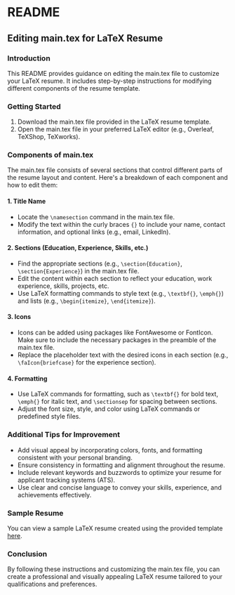 # README

## Editing main.tex for LaTeX Resume

### Introduction
This README provides guidance on editing the main.tex file to customize your LaTeX resume. It includes step-by-step instructions for modifying different components of the resume template.

### Getting Started
1. Download the main.tex file provided in the LaTeX resume template.
2. Open the main.tex file in your preferred LaTeX editor (e.g., Overleaf, TeXShop, TeXworks).

### Components of main.tex
The main.tex file consists of several sections that control different parts of the resume layout and content. Here's a breakdown of each component and how to edit them:

#### 1. Title Name
- Locate the `\namesection` command in the main.tex file.
- Modify the text within the curly braces `{}` to include your name, contact information, and optional links (e.g., email, LinkedIn).

#### 2. Sections (Education, Experience, Skills, etc.)
- Find the appropriate sections (e.g., `\section{Education}`, `\section{Experience}`) in the main.tex file.
- Edit the content within each section to reflect your education, work experience, skills, projects, etc.
- Use LaTeX formatting commands to style text (e.g., `\textbf{}`, `\emph{}`) and lists (e.g., `\begin{itemize}`, `\end{itemize}`).

#### 3. Icons
- Icons can be added using packages like FontAwesome or FontIcon. Make sure to include the necessary packages in the preamble of the main.tex file.
- Replace the placeholder text with the desired icons in each section (e.g., `\faIcon{briefcase}` for the experience section).

#### 4. Formatting
- Use LaTeX commands for formatting, such as `\textbf{}` for bold text, `\emph{}` for italic text, and `\sectionsep` for spacing between sections.
- Adjust the font size, style, and color using LaTeX commands or predefined style files.

### Additional Tips for Improvement
- Add visual appeal by incorporating colors, fonts, and formatting consistent with your personal branding.
- Ensure consistency in formatting and alignment throughout the resume.
- Include relevant keywords and buzzwords to optimize your resume for applicant tracking systems (ATS).
- Use clear and concise language to convey your skills, experience, and achievements effectively.

### Sample Resume
You can view a sample LaTeX resume created using the provided template [here](https://www.overleaf.com/read/hghptwphjcmq#94f984).

### Conclusion
By following these instructions and customizing the main.tex file, you can create a professional and visually appealing LaTeX resume tailored to your qualifications and preferences.
